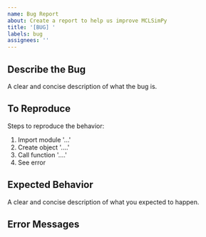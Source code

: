 ```yaml
---
name: Bug Report
about: Create a report to help us improve MCLSimPy
title: '[BUG] '
labels: bug
assignees: ''
---
```


## Describe the Bug
A clear and concise description of what the bug is.

## To Reproduce
Steps to reproduce the behavior:
1. Import module '...'
2. Create object '....'
3. Call function '....'
4. See error

## Expected Behavior
A clear and concise description of what you expected to happen.

## Error Messages